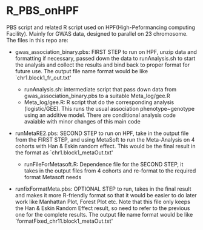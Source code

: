 # R_PBS_onHPF
PBS script and related R script used on HPF(High-Peformancing computing Facility). Mainly for GWAS data, designed to parallel on 23 chromosome.
The files in this repo are:

* gwas_association_binary.pbs: FIRST STEP to run on HPF,  unzip data and formatting if necessary, passed down the data to 
runAnalysis.sh to start the analysis and collect the results and bind back to proper format for future use. The output file name format would be like `chr1.block1_fr_out.txt'
   - runAnalysis.sh: intermediate script that pass down data from gwas_association_binary.pbs to a suitable  Meta_log/gee.R
   - Meta_log/gee.R: R script that do the corresponding analysis (logistic/GEE). This runs the usual association phenotype~genotype using an additive model. There are conditional analysis code avaiable with minor changes of this main code

* runMetaRE2.pbs: SECOND STEP to run on HPF, take in the output file from the FIRST STEP, and using MetaSoft to run the Meta-Analysis on 4 cohorts with Han & Eskin random effect. This would be the final result in the format as `chr1.block1_metaOut.txt'
   - runFileForMetasoft.R: Dependence file for the SECOND STEP, it takes in the output files from 4 cohorts and re-format to the      required format Metasoft needs
   
* runfixFormatMeta.pbs: OPTIONAL STEP to run, takes in the final result and makes it more R-friendly format so that it would be easier to do later work like Manhattan Plot, Forest Plot etc. Note that this file only keeps the Han & Eskin Random Effect result, so need to refer to the previous one for the complete results. The output file name format would be like `formatFixed_chr11.block1_metaOut.txt'


